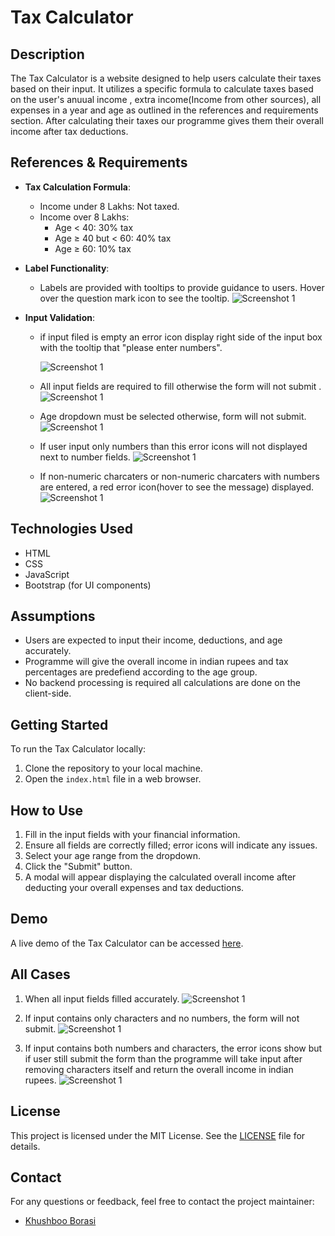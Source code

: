 # Tax Calculator

## Description
The Tax Calculator is a website designed to help users calculate their taxes based on their input. It utilizes a specific formula to calculate taxes based on the user's anuual income , extra income(Income from other sources), all expenses in a year and age as outlined in the references and requirements section. After calculating their taxes our programme gives them their overall income after tax deductions.

## References & Requirements
- **Tax Calculation Formula**: 
    - Income under 8 Lakhs: Not taxed.
    - Income over 8 Lakhs:
        - Age < 40: 30% tax
        - Age ≥ 40 but < 60: 40% tax
        - Age ≥ 60: 10% tax
- **Label Functionality**:
    - Labels are provided with tooltips to provide guidance to users. Hover over the question mark icon to see the tooltip.
    ![Screenshot 1](https://dl.dropboxusercontent.com/scl/fi/wovg66yykqoj6yi83tmyv/labels.jpeg?rlkey=f74kjaygx3fnrhy2ifi8bkhts&dl=0)

- **Input Validation**:
    - if input filed is empty an error icon display right side of the input box with the tooltip that "please enter numbers".

        ![Screenshot 1](https://dl.dropboxusercontent.com/scl/fi/brej5tgfv9q1jthhwcl0r/input-icon.PNG?rlkey=nfrbh9azgxygbusodj0qkaa2h&dl=0)  

    - All input fields are required to fill otherwise the form will not submit .
        ![Screenshot 1](https://dl.dropboxusercontent.com/scl/fi/ryt9e3cegxvoxcq6xw0lq/input-1.PNG?rlkey=wj4hav5a3hq9yvngrgaag5t8z&dl=0)

    - Age dropdown must be selected otherwise, form will not  submit.
         ![Screenshot 1](https://dl.dropboxusercontent.com/scl/fi/bkaiuoaqqgq12u3dprcpg/age.PNG?rlkey=jj4wxjpf896haay5qgkfukadf&dl=0)




    - If user input only numbers than this error icons will not  displayed next to number fields.
        ![Screenshot 1](https://dl.dropboxusercontent.com/scl/fi/b2appv7oqy9s91epn4b3x/input-2.PNG?rlkey=bn8y3g7xiics40iav6uie5k3u&dl=0)


    - If non-numeric charcaters or non-numeric charcaters with numbers are entered, a red error icon(hover to see the message) displayed.
        ![Screenshot 1](https://dl.dropboxusercontent.com/scl/fi/wvlgtitrl4dri4a6q9ozg/scr3.PNG?rlkey=ov0ojiuc8ipja5o6nhjtfibqt&dl=0)




## Technologies Used
- HTML
- CSS
- JavaScript
- Bootstrap (for UI components)


## Assumptions
- Users are expected to input their income, deductions, and age accurately.
- Programme will give the overall income in indian rupees and tax percentages are predefiend according to the age group.
- No backend processing is required all calculations are done on the client-side.

## Getting Started
To run the Tax Calculator locally:
1. Clone the repository to your local machine.
2. Open the `index.html` file in a web browser.

## How to Use
1. Fill in the input fields with your financial information.
2. Ensure all fields are correctly filled; error icons will indicate any issues.
3. Select your age range from the dropdown.
4. Click the "Submit" button.
5. A modal will appear displaying the calculated overall income after deducting your overall expenses and tax deductions.


## Demo
A live demo of the Tax Calculator can be accessed [here](https://khushboo967.000webhostapp.com/).

## All Cases

1. When all input fields filled accurately.
    ![Screenshot 1](https://dl.dropboxusercontent.com/scl/fi/dopa68xdawgdudpgj6zwo/test-1.PNG?rlkey=a0jji5bnf4avv4nue2f6gglb9&dl=0)

2. If input contains only characters and no numbers, the form will not submit.
       ![Screenshot 1](https://dl.dropboxusercontent.com/scl/fi/dudh41o45fz7xsca0eiit/forn-submission-alert.jpeg?rlkey=c1fuakmhk6gvndt92dmq31ftg&dl=0)

3. If input contains both numbers and characters, the error icons show but if user still submit the form than the programme will take input after removing characters itself and return the overall income in indian rupees.
![Screenshot 1](https://dl.dropboxusercontent.com/scl/fi/anp9aupo8dgisv8kuaega/form-char-submission.jpeg?rlkey=jaxkuj0pwuu5snhinmpjqkc07&dl=0)

    
     


## License
This project is licensed under the MIT License. See the [LICENSE](https://github.com/borasi-khushboo/Tax-Calculator/blob/master/LICENSE) file for details.

## Contact
For any questions or feedback, feel free to contact the project maintainer:
- [Khushboo Borasi](mailto:khushbooborasi72@gmail.com)





